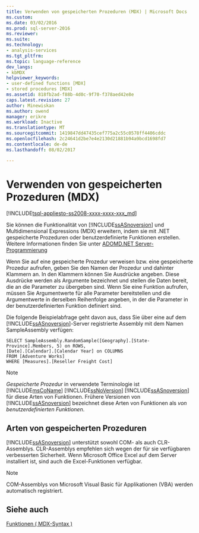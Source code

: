```yaml
---
title: Verwenden von gespeicherten Prozeduren (MDX) | Microsoft Docs
ms.custom: 
ms.date: 03/02/2016
ms.prod: sql-server-2016
ms.reviewer: 
ms.suite: 
ms.technology:
- analysis-services
ms.tgt_pltfrm: 
ms.topic: language-reference
dev_langs:
- kbMDX
helpviewer_keywords:
- user-defined functions [MDX]
- stored procedures [MDX]
ms.assetid: 818fb2ad-f88b-4d0c-9f70-f378aed42e8e
caps.latest.revision: 27
author: Minewiskan
ms.author: owend
manager: erikre
ms.workload: Inactive
ms.translationtype: MT
ms.sourcegitcommit: 1419847dd47435cef775a2c55c0578ff4406cddc
ms.openlocfilehash: 2c24641d2be7e4e2130d21881b94a9bcd1698fd7
ms.contentlocale: de-de
ms.lasthandoff: 08/02/2017

---
```

# <a name="using-stored-procedures-mdx"></a>Verwenden von gespeicherten Prozeduren (MDX)
[!INCLUDE[tsql-appliesto-ss2008-xxxx-xxxx-xxx_md](../includes/tsql-appliesto-ss2008-xxxx-xxxx-xxx-md.md)]

  Sie können die Funktionalität von [!INCLUDE[ssASnoversion](../includes/ssasnoversion-md.md)] und Multidimensional Expressions (MDX) erweitern, indem sie mit .NET gespeicherte Prozeduren oder benutzerdefinierte Funktionen erstellen. Weitere Informationen finden Sie unter [ADOMD.NET Server-Programmierung](../analysis-services/multidimensional-models-adomd-net-server/adomd-net-server-programming.md)  
  
 Wenn Sie auf eine gespeicherte Prozedur verweisen bzw. eine gespeicherte Prozedur aufrufen, geben Sie den Namen der Prozedur und dahinter Klammern an. In den Klammern können Sie Ausdrücke angeben. Diese Ausdrücke werden als Argumente bezeichnet und stellen die Daten bereit, die an die Parameter zu übergeben sind. Wenn Sie eine Funktion aufrufen, müssen Sie Argumentwerte für alle Parameter bereitstellen und die Argumentwerte in derselben Reihenfolge angeben, in der die Parameter in der benutzerdefinierten Funktion definiert sind.  
  
 Die folgende Beispielabfrage geht davon aus, dass Sie über eine auf dem [!INCLUDE[ssASnoversion](../includes/ssasnoversion-md.md)]-Server registrierte Assembly mit dem Namen SampleAssembly verfügen:  
  
```  
SELECT SampleAssembly.RandomSample([Geography].[State-Province].Members, 5) on ROWS,   
[Date].[Calendar].[Calendar Year] on COLUMNS  
FROM [Adventure Works]  
WHERE [Measures].[Reseller Freight Cost]  
```  
  
> [!NOTE]  
>  *Gespeicherte Prozedur* in verwendete Terminologie ist [!INCLUDE[msCoName](../includes/msconame-md.md)] [!INCLUDE[ssNoVersion](../includes/ssnoversion-md.md)] [!INCLUDE[ssASnoversion](../includes/ssasnoversion-md.md)] für diese Arten von Funktionen. Frühere Versionen von [!INCLUDE[ssASnoversion](../includes/ssasnoversion-md.md)] bezeichnet diese Arten von Funktionen als *von benutzerdefinierten Funktionen*.  
  
## <a name="types-of-stored-procedures"></a>Arten von gespeicherten Prozeduren  
 [!INCLUDE[ssASnoversion](../includes/ssasnoversion-md.md)] unterstützt sowohl COM- als auch CLR-Assemblys. CLR-Assemblys empfehlen sich wegen der für sie verfügbaren verbesserten Sicherheit. Wenn Microsoft Office Excel auf dem Server installiert ist, sind auch die Excel-Funktionen verfügbar.  
  
> [!NOTE]  
>  COM-Assemblys von Microsoft Visual Basic für Applikationen (VBA) werden automatisch registriert.  
  
## <a name="see-also"></a>Siehe auch  
 [Funktionen &#40; MDX-Syntax &#41;](../mdx/functions-mdx-syntax.md)  
  
  

